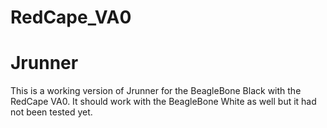 RedCape_VA0
===========
Jrunner
==========

This is a working version of Jrunner for the BeagleBone Black with the RedCape VA0. It should work with the BeagleBone White as well but it had not been tested yet. 


